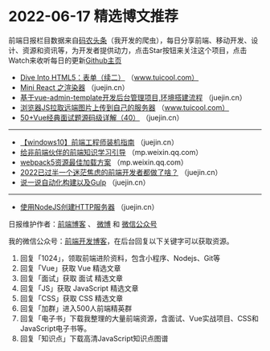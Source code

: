 # 2022-06-17 精选博文推荐

前端日报栏目数据来自[码农头条](http://hao.caibaojian.com.cn/)（我开发的爬虫），每日分享前端、移动开发、设计、资源和资讯等，为开发者提供动力，点击Star按钮来关注这个项目，点击Watch来收听每日的更新[Github主页](https://github.com/kujian/frontendDaily)
* [Dive Into HTML5：表单（续二）](http://www.tuicool.com/articles/hit/uUJvEvA) （www.tuicool.com）
* [Mini React 之渲染器](https://juejin.cn/post/7109673613803913247) （juejin.cn）
* [基于vue-admin-template开发后台管理项目,环境搭建流程](https://juejin.cn/post/7109672224822886407) （juejin.cn）
* [浏览器JS拉取远端图片上传到自己的服务器](http://www.tuicool.com/articles/hit/qaABbuU) （www.tuicool.com）
* [50+Vue经典面试题源码级详解（40）](https://juejin.cn/post/7109648249887129630) （juejin.cn）

***
* [【windows10】前端工程师装机指南](https://juejin.cn/post/7109637714479153188) （juejin.cn）
* [给非前端伙伴的前端知识学习引导](https://mp.weixin.qq.com/s?__biz=MzI4MDM5MTAzNA==&mid=2247491838&idx=1&sn=d8c6469f7ef40e1b87df291fd70c6dad) （mp.weixin.qq.com）
* [webpack5资源最佳加载方案](https://mp.weixin.qq.com/s?__biz=MzkwODIwMDY2OQ==&mid=2247493091&idx=1&sn=c7fa094169ae5a1208e8f6a265b17049) （mp.weixin.qq.com）
* [2022已过半一个迷茫焦虑的前端开发者都做了啥？](https://juejin.cn/post/7109794932163870751) （juejin.cn）
* [说一说自动化构建以及Gulp](https://juejin.cn/post/7109767708366864391) （juejin.cn）

***
* [使用NodeJS创建HTTP服务器](https://juejin.cn/post/7109744726495985677) （juejin.cn）

日报维护作者：[前端博客](http://caibaojian.com.cn/) 、 [微博](http://weibo.com/kujian) 和 [微信公众号](https://open.weixin.qq.com/qr/code?username=caibaojian_com)

我的微信公众号：[前端开发博客](https://open.weixin.qq.com/qr/code?username=caibaojian_com)，在后台回复以下关键字可以获取资源。

1. 回复「1024」，领取前端进阶资料，包含小程序、Nodejs、Git等
2. 回复「Vue」获取 Vue 精选文章
3. 回复「面试」获取 面试 精选文章
4. 回复「JS」获取 JavaScript 精选文章
5. 回复「CSS」获取 CSS 精选文章
6. 回复「加群」进入500人前端精英群
7. 回复「电子书」下载我整理的大量前端资源，含面试、Vue实战项目、CSS和JavaScript电子书等。
8. 回复「知识点」下载高清JavaScript知识点图谱